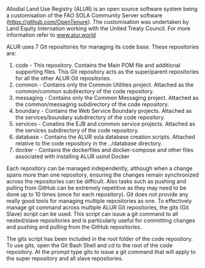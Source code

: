 Allodial Land Use Registry (ALUR) is an open source
software system being a customisation of the FAO SOLA Community Server software 
(https://github.com/OpenTenure). The customisation was undertaken by
Land Equity Internation working with the United Treaty Council.
For more information refer to www.alur.world 

ALUR uses 7 Git repositories for managing its code base. These
repositories are:

1) code      - This repository. Contains the Main POM file and
               additional supporting files. This Git repository acts
               as the super/parent repositories for all the other ALUR
               Git repositories. 
2) common    - Contains only the Common Utilities project. Attached as
               the common/common subdirectory of the code repository. 
3) messaging - Contains only the Common Messaging project. Attached as
               the common/messaging subdirectory of the code
               repository. 
4) boundary  - Contains the Web Service Boundary projects. Attached as
               the services/boundary subdirectory of the code
               repository. 
5) services  - Conatins the EJB and common service projects. Attached
               as the services subdirectory of the code repository.
6) database - Contains the ALUR sola database creation scripts. Attached relative
               to the code repository in the ../database directory.
7) docker   - Contains the dockerfiles and docker-compose and other files
              associated with installing ALUR usind Docker

Each repository can be managed independently, although when a change
spans more than one repository, ensuring the changes remain
synchronized across the repositories can be difficult. Also tasks such
as pushing and pulling from GitHub can be extremely repetitive as they
may need to be done up to 10 times (once for each repository). Git does
not provide any really good tools for managing multiple repositories as
one. To effectively manage git command across multiple ALUR Git
repositories, the gits (Git Slave) script can be used. This script can
issue a git command to all nested/slave repositories and is particularly
useful for committing changes and pushing and pulling from the GitHub
repositories. 

The gits script has been included in the root folder of the code
repository. To use gits, open the Git Bash Shell and cd to the root of
the code repository. At the prompt type gits <any git command> to issue
a git command that will apply to the super repository and all slave
repositories.
